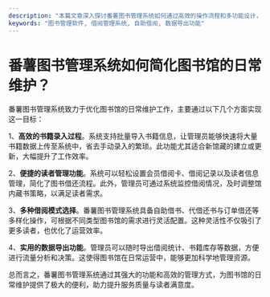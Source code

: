 ```yaml
---
description: "本篇文章深入探讨番薯图书管理系统如何通过高效的操作流程和多功能设计，帮助图书馆简化日常维护工作。"
keywords: "图书管理软件, 借阅管理系统, 自助借阅, 数据导出功能"
---
```

# 番薯图书管理系统如何简化图书馆的日常维护？

番薯图书管理系统致力于优化图书馆的日常维护工作，主要通过以下几个方面实现这一目标：

1、**高效的书籍录入过程**。系统支持批量导入书籍信息，让管理员能够快速将大量书籍数据上传至系统中，省去手动录入的繁琐。此功能尤其适合新馆藏的建立或更新，大幅提升了工作效率。

2、**便捷的读者管理功能**。系统可以轻松设置会员借阅卡、借阅记录以及读者信息管理，简化了图书借还流程。此外，管理员可通过系统监控借阅情况，及时调整馆内藏书策略，以满足读者需求。

3、**多种借阅模式选择**。番薯图书管理系统具备自助借书、代借还书与订单借还等多样化操作，可根据不同类型图书馆的需求进行灵活配置。这种灵活性不仅吸引了更多读者，也优化了运营效率。

4、**实用的数据导出功能**。管理员可以随时导出借阅统计、书籍库存等数据，方便进行流量分析和决策。这使得图书馆在日常运营中，能够更加科学地管理资源。

总而言之，番薯图书管理系统通过其强大的功能和高效的管理方式，为图书馆的日常维护提供了极大的便利，助力提升服务质量与读者满意度。
